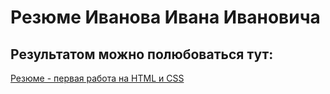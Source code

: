 # Резюме Иванова Ивана Ивановича

## Результатом можно полюбоваться тут:

[Резюме - первая работа на HTML и CSS](https://raf-sab.github.io/resume/)
